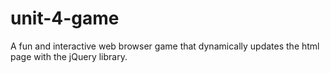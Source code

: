 # unit-4-game
A fun and interactive web browser game that dynamically updates the html page with the jQuery library. 
